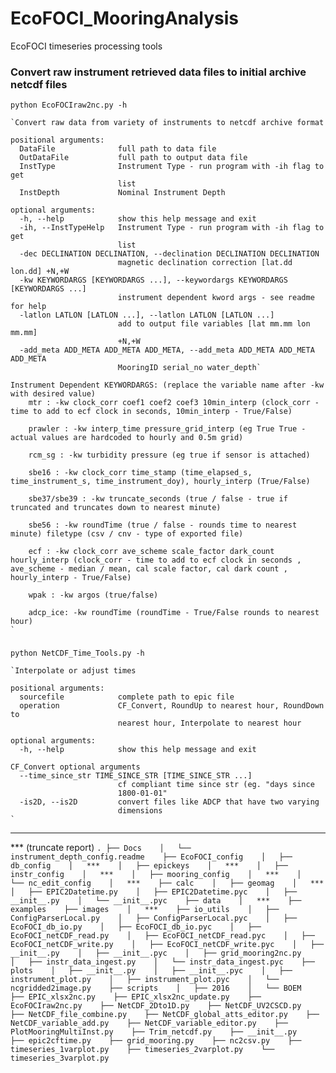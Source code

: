 # EcoFOCI_MooringAnalysis
EcoFOCI timeseries processing tools


### Convert raw instrument retrieved data files to initial archive netcdf files

	python EcoFOCIraw2nc.py -h

	`Convert raw data from variety of instruments to netcdf archive format
	
	positional arguments:
	  DataFile              full path to data file
	  OutDataFile           full path to output data file
	  InstType              Instrument Type - run program with -ih flag to get
	                        list
	  InstDepth             Nominal Instrument Depth

	optional arguments:
	  -h, --help            show this help message and exit
	  -ih, --InstTypeHelp   Instrument Type - run program with -ih flag to get
	                        list
	  -dec DECLINATION DECLINATION, --declination DECLINATION DECLINATION
	                        magnetic declination correction [lat.dd lon.dd] +N,+W
	  -kw KEYWORDARGS [KEYWORDARGS ...], --keywordargs KEYWORDARGS [KEYWORDARGS ...]
	                        instrument dependent kword args - see readme for help
	  -latlon LATLON [LATLON ...], --latlon LATLON [LATLON ...]
	                        add to output file variables [lat mm.mm lon mm.mm]
	                        +N,+W
	  -add_meta ADD_META ADD_META ADD_META, --add_meta ADD_META ADD_META ADD_META
	                        MooringID serial_no water_depth`

	Instrument Dependent KEYWORDARGS: (replace the variable name after -kw with desired value)
		mtr : -kw clock_corr coef1 coef2 coef3 10min_interp (clock_corr - time to add to ecf clock in seconds, 10min_interp - True/False)
		
		prawler : -kw interp_time pressure_grid_interp (eg True True - actual values are hardcoded to hourly and 0.5m grid) 
		
		rcm_sg : -kw turbidity pressure (eg true if sensor is attached)
		
		sbe16 : -kw clock_corr time_stamp (time_elapsed_s, time_instrument_s, time_instrument_doy), hourly_interp (True/False)

		sbe37/sbe39 : -kw truncate_seconds (true / false - true if truncated and truncates down to nearest minute)
		
		sbe56 : -kw roundTime (true / false - rounds time to nearest minute) filetype (csv / cnv - type of exported file)
		
		ecf : -kw clock_corr ave_scheme scale_factor dark_count hourly_interp (clock_corr - time to add to ecf clock in seconds , ave_scheme - median / mean, cal scale factor, cal dark count , hourly_interp - True/False) 

		wpak : -kw argos (true/false) 

		adcp_ice: -kw roundTime (roundTime - True/False rounds to nearest hour) 
	`

###

	python NetCDF_Time_Tools.py -h

	`Interpolate or adjust times

	positional arguments:
	  sourcefile            complete path to epic file
	  operation             CF_Convert, RoundUp to nearest hour, RoundDown to
	                        nearest hour, Interpolate to nearest hour

	optional arguments:
	  -h, --help            show this help message and exit

	CF_Convert optional arguments
	  --time_since_str TIME_SINCE_STR [TIME_SINCE_STR ...]
	                        cf compliant time since str (eg. "days since
	                        1800-01-01"
	  -is2D, --is2D         convert files like ADCP that have two varying
	                        dimensions
	`

-----

*** (truncate report)
`
.
├── Docs   
│   └── instrument_depth_config.readme   
├── EcoFOCI_config   
│   ├── db_config   
│	***   
│   ├── epickeys   
│	***   
│   ├── instr_config   
│	***   
│   ├── mooring_config   
│	***   
│   └── nc_edit_config   
│	***   
├── calc   
│   ├── geomag   
│	***   
│   ├── EPIC2Datetime.py   
│   ├── EPIC2Datetime.pyc   
│   ├── __init__.py   
│   └── __init__.pyc   
├── data   
│   ***   
├── examples   
├── images   
│   ***   
├── io_utils   
│   ├── ConfigParserLocal.py   
│   ├── ConfigParserLocal.pyc   
│   ├── EcoFOCI_db_io.py   
│   ├── EcoFOCI_db_io.pyc   
│   ├── EcoFOCI_netCDF_read.py   
│   ├── EcoFOCI_netCDF_read.pyc   
│   ├── EcoFOCI_netCDF_write.py   
│   ├── EcoFOCI_netCDF_write.pyc   
│   ├── __init__.py   
│   ├── __init__.pyc   
│   ├── grid_mooring2nc.py   
│   ├── instr_data_ingest.py   
│   └── instr_data_ingest.pyc   
├── plots   
│   ├── __init__.py   
│   ├── __init__.pyc   
│   ├── instrument_plot.py   
│   ├── instrument_plot.pyc   
│   └── ncgridded2image.py   
├── scripts   
│   ├── 2016   
│   └── BOEM   
├── EPIC_xlsx2nc.py   
├── EPIC_xlsx2nc_update.py   
├── EcoFOCIraw2nc.py   
├── NetCDF_2Dto1D.py   
├── NetCDF_UV2CSCD.py   
├── NetCDF_file_combine.py   
├── NetCDF_global_atts_editor.py   
├── NetCDF_variable_add.py   
├── NetCDF_variable_editor.py   
├── PlotMooringMultiInst.py   
├── Trim_netcdf.py   
├── __init__.py   
├── epic2cftime.py   
├── grid_mooring.py   
├── nc2csv.py   
├── timeseries_1varplot.py   
├── timeseries_2varplot.py   
└── timeseries_3varplot.py   
`